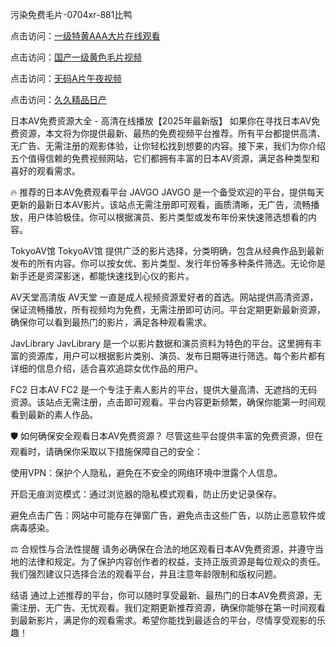 
污染免费毛片-0704xr-881比鸭


点击访问：<a href="https://bered.pages.dev/">一级特黄AAA大片在线观看</a>

点击访问：<a href="https://rtj-3zo.pages.dev/">国产一级黄色毛片视频</a>

点击访问：<a href="https://vassv.pages.dev/">无码A片午夜视频</a>

点击访问：<a href="https://https://vassv.pages.dev/">久久精品日产</a>


日本AV免费资源大全 - 高清在线播放【2025年最新版】
如果你在寻找日本AV免费资源，本文将为你提供最新、最热的免费视频平台推荐。所有平台都提供高清、无广告、无需注册的观影体验，让你轻松找到想要的内容。接下来，我们为你介绍五个值得信赖的免费视频网站，它们都拥有丰富的日本AV资源，满足各种类型和喜好的观看需求。

🔥 推荐的日本AV免费观看平台
JAVGO
JAVGO 是一个备受欢迎的平台，提供每天更新的最新日本AV影片。该站点无需注册即可观看，画质清晰，无广告，流畅播放，用户体验极佳。你可以根据演员、影片类型或发布年份来快速筛选想看的内容。

TokyoAV馆
TokyoAV馆 提供广泛的影片选择，分类明确，包含从经典作品到最新发布的所有内容。你可以按女优、影片类型、发行年份等多种条件筛选。无论你是新手还是资深影迷，都能快速找到心仪的影片。

AV天堂高清版
AV天堂 一直是成人视频资源爱好者的首选。网站提供高清资源，保证流畅播放，所有视频均为免费，无需注册即可访问。平台定期更新最新资源，确保你可以看到最热门的影片，满足各种观看需求。

JavLibrary
JavLibrary 是一个以影片数据和演员资料为特色的平台。这里拥有丰富的资源库，用户可以根据影片类别、演员、发布日期等进行筛选。每个影片都有详细的信息介绍，适合喜欢追踪女优作品的用户。

FC2 日本AV
FC2 是一个专注于素人影片的平台，提供大量高清、无遮挡的无码资源。该站点无需注册，点击即可观看。平台内容更新频繁，确保你能第一时间观看到最新的素人作品。

🛡 如何确保安全观看日本AV免费资源？
尽管这些平台提供丰富的免费资源，但在观看时，请确保你采取以下措施保障自己的安全：

使用VPN：保护个人隐私，避免在不安全的网络环境中泄露个人信息。

开启无痕浏览模式：通过浏览器的隐私模式观看，防止历史记录保存。

避免点击广告：网站中可能存在弹窗广告，避免点击这些广告，以防止恶意软件或病毒感染。

⚖ 合规性与合法性提醒
请务必确保在合法的地区观看日本AV免费资源，并遵守当地的法律和规定。为了保护内容创作者的权益，支持正版资源是每位观众的责任。我们强烈建议只选择合法的观看平台，并且注意年龄限制和版权问题。

结语
通过上述推荐的平台，你可以随时享受最新、最热门的日本AV免费资源，无需注册、无广告、无忧观看。我们定期更新推荐资源，确保你能够在第一时间观看到最新影片，满足你的观看需求。希望你能找到最适合的平台，尽情享受观影的乐趣！




<span style="display:none;">[Canonical link](）</span>
